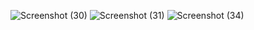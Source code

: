 ![Screenshot (30)](https://user-images.githubusercontent.com/97593843/235540446-0b75c0b9-a4ec-48f5-bc07-83b491ba6f43.png)
![Screenshot (31)](https://user-images.githubusercontent.com/97593843/235540457-586cf4d6-e45a-4bc6-ba7b-cfe9ed4c5417.png)
![Screenshot (34)](https://user-images.githubusercontent.com/97593843/235540467-facbb75c-2edb-4663-9bff-1bef4d7a314f.png)
